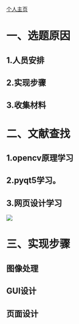 ﻿<html>
<head>
<meta charset="utf-8">
<div id="project_title"yinxin46.github.io></div>
<title>宿舍异常进入识别监控</title>
</head>
<body>
<a href="https://github.com/yinxin46/yinxin46.github.io">个人主页</a>
<h1>一、选题原因</h1>
<h2>1.人员安排</h2>
<h2>2.实现步骤</h2>
<h2>3.收集材料</h2>
<h1>二、文献查找</h1>
<h2>1.opencv原理学习</h2>
<h2>2.pyqt5学习。</h2>
<h2>3.网页设计学习</h2>
<img src="https://image.shutterstock.com/image-photo/hands-touching-science-network-connection-260nw-762804589.jpg" >
<h1>三、实现步骤</h1>
<h2>图像处理</h2>
<h2>GUI设计</h2>
<h2>页面设计</h2>
</body>
</html>

